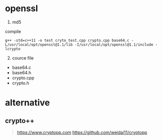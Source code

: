 # openssl

1. md5

compile
```shell
g++ -std=c++11 -o test cryto_test.cpp crypto.cpp base64.c -L/usr/local/opt/openssl@1.1/lib -I/usr/local/opt/openssl@1.1/include -lcrypto
```

2. cource file
* base64.c
* base64.h
* crypto.cpp
* crypto.h

# alternative

## crypto++

> https://www.cryptopp.com
> https://github.com/weidai11/cryptopp